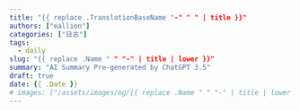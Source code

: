 ```yaml
---
title: "{{ replace .TranslationBaseName "-" " " | title }}"
authors: ["eallion"]
categories: ["日志"]
tags: 
  - daily
slug: "{{ replace .Name " " "-" | title | lower }}"
summary: "AI Summary Pre-generated by ChatGPT 3.5"
draft: true
date: {{ .Date }}
# images: ["/assets/images/og/{{ replace .Name " " "-" | title | lower }}.png"]
---
```


